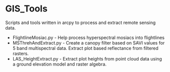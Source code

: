 # GIS_Tools
Scripts and tools written in arcpy to process and extract remote sensing data.

* FlightlineMosiac.py - Help process hyperspectral mosiacs into flightlines
* MSThrehAndExtract.py - Create a canopy filter based on SAVI values for 5 band multispectral data. Extract plot based reflectance from filtered rasters.
* LAS_HeightExtract.py - Extract plot heights from point cloud data using a ground elevation model and raster algebra.

